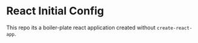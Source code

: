 # React Initial Config

This repo its a boiler-plate react application created without `create-react-app`.
